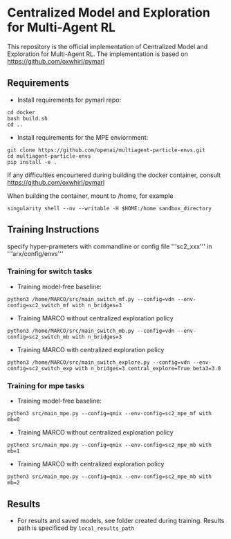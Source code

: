 # Centralized Model and Exploration for Multi-Agent RL

This repository is the official implementation of Centralized Model and Exploration for Multi-Agent RL. 
The implementation is based on https://github.com/oxwhirl/pymarl
## Requirements
- Install requirements for pymarl repo:
```
cd docker
bash build.sh
cd ..
```

- Install requirements for the MPE enviornment: 
```
git clone https://github.com/openai/multiagent-particle-envs.git
cd multiagent-particle-envs
pip install -e .
```
If any difficulties encourtered during building the docker container, consult https://github.com/oxwhirl/pymarl

When building the container, mount to /home, for example
```
singularity shell --nv --writable -H $HOME:/home sandbox_directory
```

## Training Instructions
specify hyper-prameters with commandline or config file '''sc2_xxx''' in '''arx/config/envs'''

### Training for switch tasks

- Training model-free baseline:
```
python3 /home/MARCO/src/main_switch_mf.py --config=vdn --env-config=sc2_switch_mf with n_bridges=3
``` 

- Training MARCO without centralized exploration policy 
```
python3 /home/MARCO/src/main_switch_mb.py --config=vdn --env-config=sc2_switch_mb with n_bridges=3
```

- Training MARCO with centralized exploration policy 
```
python3 /home/MARCO/src/main_switch_explore.py --config=vdn --env-config=sc2_switch_exp with n_bridges=3 central_explore=True beta3=3.0
```

### Training for mpe tasks
- Training model-free baseline:
```
python3 src/main_mpe.py --config=qmix --env-config=sc2_mpe_mf with mb=0 
```

- Training MARCO without centralized exploration policy 
```
python3 src/main_mpe.py --config=qmix --env-config=sc2_mpe_mb with mb=1
```

- Training MARCO with centralized exploration policy 
```
python3 src/main_mpe.py --config=qmix --env-config=sc2_mpe_mb with mb=2
```

## Results 
- For results and saved models, see folder created during training. Results path is specificed by ```local_results_path```
